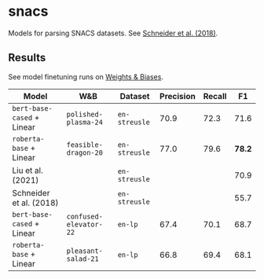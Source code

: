 # snacs

Models for parsing SNACS datasets. See [Schneider et al. (2018)](https://aclanthology.org/P18-1018/).

## Results

See model finetuning runs on [Weights & Biases](https://wandb.ai/aryamanarora/huggingface).

| Model | W&B | Dataset | Precision | Recall | F1 |
| --- | --- | --- | --- | --- | --- |
| `bert-base-cased` + Linear | `polished-plasma-24` | `en-streusle` | 70.9 | 72.3 | 71.6 |
| `roberta-base` + Linear | `feasible-dragon-20` | `en-streusle` | 77.0 | 79.6 | **78.2** |
| Liu et al. (2021) | | `en-streusle` | | | 70.9 |
| Schneider et al. (2018) | | `en-streusle` | | | 55.7 |
| `bert-base-cased` + Linear | `confused-elevator-22` | `en-lp` | 67.4 | 70.1 | 68.7 |
| `roberta-base` + Linear | `pleasant-salad-21` | `en-lp` | 66.8 | 69.4 | 68.1 |